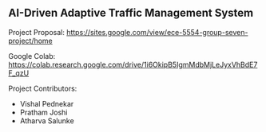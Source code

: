 ## AI-Driven Adaptive Traffic Management System

Project Proposal: https://sites.google.com/view/ece-5554-group-seven-project/home

Google Colab: https://colab.research.google.com/drive/1i6OkipB5IgmMdbMjLeJyxVhBdE7F_qzU

Project Contributors:

- Vishal Pednekar
- Pratham Joshi
- Atharva Salunke

